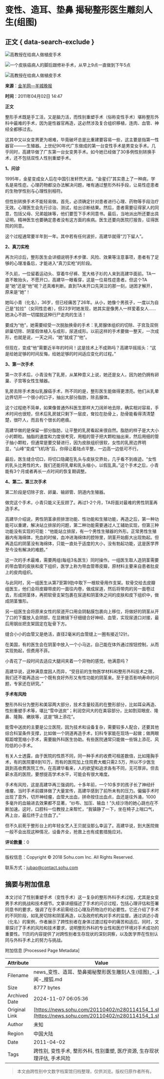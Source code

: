 # 变性、造耳、垫鼻 揭秘整形医生雕刻人生(组图)

## 正文 { data-search-exclude }


![高教授在给病人做植皮手术](https://photocdn.sohu.com/20110402/Img280114162.jpg)

![一个皮肤癌病人的脚后跟修补手术，从早上9点一直做到下午5点](https://photocdn.sohu.com/20110402/Img280114161.jpg)

![高教授在给病人做植皮手术](https://photocdn.sohu.com/20110402/Img280114163.jpg)

**来源**：[金羊网—羊城晚报](https://www.ycwb.com/ePaper/ycwb/html/2011-04/02/content_1077412.htm)

**时间**：2011年04月02日 14:47

**正文**

整形手术既是手工活，又是脑力活，而性别重塑手术（俗称变性手术）堪称整形外科中最难的手术，因为是性器官再造，这必然涉及复合组织移植，连肉、血管、神经全都移过去。

这其中又以女变男更为艰难，毕竟破坏总是比重建要容易一些，这主要是指第一性器官———生殖器。上世纪90年代广东做成的第一台变性手术是男变女手术。几乎同时，高建华做了广东第一台女变男手术。如今她已经做了30多例性别转换手术，还不包括双性人性别重塑手术。

**1、问诊**

1995年，金星变成女人后在中国引发轩然大波。“金星们”其实患上了一种病，学名是易性症。心理药物都没办法解决问题，唯有通过整形外科手段，让易性症患者的生物学性别与心理性别相符。

但性别转换手术不能轻易做。首先，必须确定针对患者进行心理、药物等手段治疗无效。心理医生会先行诊治、测试，给出诊断结果。然后，患者需要征得家人的同意，包括父母、兄弟姐妹等，他们要签下手术同意书。最后，当地派出所还要出具证明，精神医生也要确定患者没有这方面的疾病。医生还要向医院打报告，征得医院的同意。

这个过程通常要半年到一年。其中若有任何波折，高建华就得“刀下留人”。

**2、真刀实枪**

再次问诊后，整形医生会详细说明手术步骤、风险、效果等注意事项，患者有了足够的心理准备后，才能进入“真刀实枪”的阶段。

不久前，一位留着运动头、穿着牛仔裤、宽大格子衫的人来到高建华面前。TA一直不敢抬头，不愿开口，高建华一眼看穿，这是一位易性症患者。但这个TA是“她”还是“他”呢？还真难判断。直到TA未开口先哭泣的那一刻，谜团才解开，原来是“她”！

她叫小青（化名），36岁，但已经痛苦了26年。从小，她像个男孩子，一度以为自己是“拉拉”（女同性恋者），但23岁时她发现，她其实是像男人一样爱着女人……她决心不顾一切摆脱这种行尸走肉的生活！

要成为“他”，她需要经受一次脱胎换骨的手术：乳房腺体组织的切除、子宫及双侧卵巢切除、阴茎假体植入与成形，尿道成形。以前这样的手术要做一整天，一次成形，也就是说，一天之间，“她”就成了“他”。

但现在，变成“他”需要近半年的时间！这是技术上不成熟吗？高建华摇摇头：“这是给她足够的时间反悔，给她足够的时间适应变化的过程。”

**3、第一次手术**

第一次手术后，小青没有了乳房，从某种意义上说，她还是女人，因为她仍拥有卵巢、子宫等女性生殖器。

乳房去除手术类似乳腺癌手术，所不同的是，整形医生能做得更漂亮。他们从乳晕边界切开一个很小的口子，抽出大部分脂肪，除去腺体。

这个过程绝不简单，如果像普通外科医生那样大刀阔斧地去除，确实相对容易，手术时间也很短，但术后乳房就只剩下一层皮，耷拉在肋骨上，肋骨能看得清清楚楚，很吓人，而且有个很长的疤痕。

高建华做的是保留一部分脂肪，让平整的乳房看起来很自然。脂肪的样子是大大小小的颗粒。抽脂的速度和力度很考究，用粗的管子把大颗粒抽出来，然后用细的管子抽小颗粒，但通常是要交替进行，因为皮肤组织很软，女性的乳房边界明显，“山峰”变成“飞机场”后，你得让着陆点平整，一边高一边低可不行。

最后，医生缝合切口，将切口隐藏在乳头与皮肤交界处，几乎看不到痕迹。“女性的乳头比男性的大，我们还能将乳晕和乳头缩小，以假乱真。”这个手术之后，小青能有3个月或者再长一点时间的恢复期调整。

**4、第二、第三次手术**

第二阶段是切除子宫、卵巢、输卵管、阴道内生殖器。

做完这个手术，小青只能义无反顾了。再过1-2个月，TA将面对最难的男性阴茎再造手术。

高建华介绍说，男性阴茎承担排泄功能、性功能和生殖功能，再造之后，第一种功能可以重建，解决站立排尿的问题，第二种功能需要通过人工辅助实现，但第三种功能没有实现的可能：“他能站立排尿，有一个男性生殖器的外形。正常男性生殖器内有海绵体，充血的时候，血冲进海绵体的腔隙里，阴茎开始膨大出现勃起。但再造后的阴茎没有海绵体，只能一直处于适度的大小，没有勃起功能，这是医学界至今没有解决的难题。”

这一次的手术最难，需要两组(每组3名医生）同时操作。一组医生取人造阴茎需要的带血管的皮肤和皮下组织，医学上称为带血管蒂皮瓣，原材料主要来自患者肚皮上的皮肉组织。

与此同时，另一组医生从第7至第9肋中取下一根软骨用作支架。软骨交给去皮瓣组医生，他们会将皮瓣带皮的一面往内卷，做成尿道，然后将带肉的另一面卷过去，形成阴茎体，再把软骨支架包裹在尿道和阴茎体之间的皮肤和皮下组织中，做成阴茎雏形。

另一组医生会将原来女性的尿道开口用会阴黏膜包裹向上移位，将做好的阴茎从开了口的下腹放入会阴部，在显微镜下仔细缝合好神经、血管，实现尿道口对接，最后用钢丝把支架固定在耻骨下方。

缝合小小的血管又是绝活，直径2毫米的血管缝上一圈有接近12针。

在美国，有的医生会在阴茎中放入一个小马达，自己能在体外通过按钮控制，从而实现勃起，但费用不菲。

小青花了一段时间去适应大腿间夹着一个异物的感觉。他满意吗？

高建华说，这种满意度因人而异，“受目前的生物医学材料和整形外科技术之限，我们还不能再造出一个既有良好外形又有性功能的阴茎来。至于是否影响寿命的问题，专家还在研究。”

**手术有风险**

整形外科分为整形和美容两大部分，技术含量较高的在整形部分，比如耳朵再造、性别重塑手术等，堪比“雪中送炭”；利润空间大的在美容部分，比如割双眼皮、隆鼻、隆胸、嫩肤等，这是“锦上添花”。

能雪中送炭的主要是公立医院，因为技术和设备复杂，需要较多人配合，还要其他综合科室条件支撑，比如做一个阴道再造手术，妇科专家能在现场一起做；做两眼眶距增宽缩小手术，需要脑外科医生协助。有些医院通常只能做一些锦上添花、风险低的小手术。

有关人士透露，由于医院的性质不同，同一种手术的收费可相差数倍，比如隆胸手术，有的医院要8到10万，而有的医院加上住院费大概只需2.5万，所以不少医生跳到高收费医院工作。在高建华看来，人的欲望和追求各有不同，无可厚非。但去薪水高的医院，要想提高学术水平，可能会有很大难度。

手术有风险，这是高建华再三强调的。十多年前，一个10多岁的孩子长了神经纤维瘤，当时手术前媒体做了大量宣传，高建华感到了前所未有的压力。偏偏手术时出现了意外，切开神经瘤，血管大出血，拼命按住出血点，血还是往外涌，1000多毫升的血输进去效果都不显著，“纱布、加压、输血！”久经沙场的她心跳也在不断加速。这时，口腔科一位教授上来帮忙，“我镇静了一下，坐在椅子上喘口气，再上台，最后终于止住血了。”

但不久前死于整形台上的年轻女艺人王贝就没那么幸运了。高建华说，到大医院做一般不会出现这种情况，设备齐全，抢救上也有成套措施应对。

**评论数量**：0

---

版权信息：Copyright © 2018 Sohu.com Inc. All Rights Reserved. 

联系方式：[jubao@contact.sohu.com](mailto:jubao@contact.sohu.com)

## 摘要与附加信息

<!-- tcd_abstract -->
本文讨论了性别重塑手术（变性手术）这一复杂的整形外科手术过程，尤其是女变男手术的挑战和技术细节。文章详细描述了手术的问诊过程，包括心理评估和签署同意书的要求，强调了在手术前需经过心理及药物治疗的必要性。它还介绍了手术的不同阶段，如乳房切除和阴茎再造，以及政府机构对手术的监督。通过讲述小青（化名）的案例，作者展示了跨性别者在身体过渡过程中的痛苦和适应。同时，文章探讨了手术的风险和技术要求，说明整形外科的专业性和医疗环境对手术成功的重要性。11页的内容提供了对跨性别者生存现状的深刻洞察，以及医学界在性别认同与外科手术上的努力与挑战。
<!-- tcd_abstract_end -->

附加信息 [Processed Page Metadata]

| Attribute       | Value                                  |
|-----------------|----------------------------------------|
| Filename        | news_变性、造耳、垫鼻揭秘整形医生雕刻人生(组图)_-_新闻-_搜狐.md                             |
| Size            | 8777 bytes                           |
| Archived Date   | 2024-11-07 06:05:36                             |
| Original Link   | [https://news.sohu.com/20110402/n280114154_1.shtml](https://news.sohu.com/20110402/n280114154_1.shtml)                       |
| Author          | 未知                               |
| Region          | 中国大陆                               |
| Date            | 2011-04-02                                 |
| Tags            | 跨性别, 变性手术, 整形外科, 性别重塑, 医疗资源, 生存现状, 心理评估, 手术风险                                 |
>
> 本文由跨性别中文数字档案馆归档整理，仅供浏览。版权归原作者所有。
>